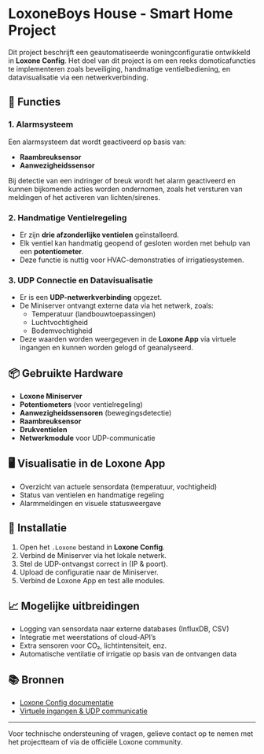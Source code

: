 # LoxoneBoys House - Smart Home Project

Dit project beschrijft een geautomatiseerde woningconfiguratie ontwikkeld in **Loxone Config**. Het doel van dit project is om een reeks domoticafuncties te implementeren zoals beveiliging, handmatige ventielbediening, en datavisualisatie via een netwerkverbinding.

## 🔧 Functies

### 1. Alarmsysteem

Een alarmsysteem dat wordt geactiveerd op basis van:

- **Raambreuksensor**  
- **Aanwezigheidssensor**

Bij detectie van een indringer of breuk wordt het alarm geactiveerd en kunnen bijkomende acties worden ondernomen, zoals het versturen van meldingen of het activeren van lichten/sirenes.

### 2. Handmatige Ventielregeling

- Er zijn **drie afzonderlijke ventielen** geïnstalleerd.
- Elk ventiel kan handmatig geopend of gesloten worden met behulp van een **potentiometer**.
- Deze functie is nuttig voor HVAC-demonstraties of irrigatiesystemen.

### 3. UDP Connectie en Datavisualisatie

- Er is een **UDP-netwerkverbinding** opgezet.
- De Miniserver ontvangt externe data via het netwerk, zoals:
  - Temperatuur (landbouwtoepassingen)
  - Luchtvochtigheid
  - Bodemvochtigheid
- Deze waarden worden weergegeven in de **Loxone App** via virtuele ingangen en kunnen worden gelogd of geanalyseerd.

## 📦 Gebruikte Hardware

- **Loxone Miniserver**
- **Potentiometers** (voor ventielregeling)
- **Aanwezigheidssensoren** (bewegingsdetectie)
- **Raambreuksensor**
- **Drukventielen**
- **Netwerkmodule** voor UDP-communicatie

## 🖥️ Visualisatie in de Loxone App

- Overzicht van actuele sensordata (temperatuur, vochtigheid)
- Status van ventielen en handmatige regeling
- Alarmmeldingen en visuele statusweergave

## 🚀 Installatie

1. Open het `.Loxone` bestand in **Loxone Config**.
2. Verbind de Miniserver via het lokale netwerk.
3. Stel de UDP-ontvangst correct in (IP & poort).
4. Upload de configuratie naar de Miniserver.
5. Verbind de Loxone App en test alle modules.

## 📈 Mogelijke uitbreidingen

- Logging van sensordata naar externe databases (InfluxDB, CSV)
- Integratie met weerstations of cloud-API’s
- Extra sensoren voor CO₂, lichtintensiteit, enz.
- Automatische ventilatie of irrigatie op basis van de ontvangen data

## 📚 Bronnen

- [Loxone Config documentatie](https://www.loxone.com/enen/kb/loxone-config/)
- [Virtuele ingangen & UDP communicatie](https://www.loxone.com/enen/kb/virtual-input-udp/)

---

Voor technische ondersteuning of vragen, gelieve contact op te nemen met het projectteam of via de officiële Loxone community.

